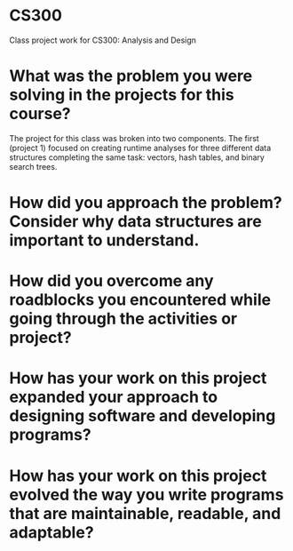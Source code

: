 # CS300
Class project work for CS300: Analysis and Design
# What was the problem you were solving in the projects for this course?
The project for this class was broken into two components. The first (project 1) focused on creating runtime analyses for three different data structures completing the same task: vectors, hash tables, and binary search trees. 

# How did you approach the problem? Consider why data structures are important to understand.
# How did you overcome any roadblocks you encountered while going through the activities or project?
# How has your work on this project expanded your approach to designing software and developing programs?
# How has your work on this project evolved the way you write programs that are maintainable, readable, and adaptable?
